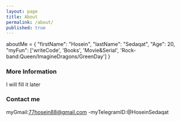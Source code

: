 ```yaml
---
layout: page
title: About
permalink: /about/
published: true
---
```


aboutMe = {
    "firstName": "Hosein",
    "lastName": "Sedaqat",
    "Age": 20,
    "myFun": ['writeCode', 'Books', 'Movie&Serial', 'Rock-band:Queen/ImagineDragons/GreenDay']
}
  

### More Information
I will fill it later
### Contact me

myGmail:[77hosein88@gmail.com](mailto:77hosein88@gmail.com)
-myTelegramID:@HoseinSedaqat
